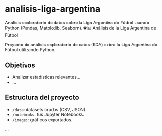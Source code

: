 # analisis-liga-argentina
Análisis exploratorio de datos sobre la Liga Argentina de Fútbol usando Python (Pandas, Matplotlib, Seaborn).
⚽📊 Análisis de la Liga Argentina de Fútbol

Proyecto de análisis exploratorio de datos (EDA) sobre la Liga Argentina de Fútbol utilizando Python.

## Objetivos
- Analizar estadísticas relevantes...
- …

## Estructura del proyecto
- `/data`: datasets crudos (CSV, JSON).
- `/notebooks`: tus Jupyter Notebooks.
- `/images`: gráficos exportados.

…
